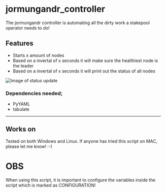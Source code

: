 # jormungandr_controller
The jormungandr controller is automating all the dirty work a stakepool operator needs to do!

## Features
- Starts x amount of nodes
- Based on a invertal of x seconds it will make sure the healthiest node is the leader
- Based on a invertal of x seconds it will print out the status of all nodes 

![Image of status update](https://raw.githubusercontent.com/kunoada/Cardano/master/jormungandr_controller/jormungandr_controller_stat_update.PNG)

### Dependencies needed;
- PyYAML
- tabulate

---------------------

## Works on
Tested on both Windows and Linux. If anyone has tried this script on MAC, please let me know! :-)
# OBS 
When using this script, it is important to configure the variables inside the script which is marked as CONFIGURATION!
